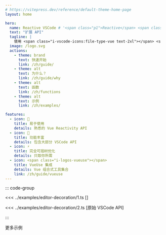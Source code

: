 ```yaml
---
# https://vitepress.dev/reference/default-theme-home-page
layout: home

hero:
  name: Reactive VSCode # '<span class="p1">Reactive</span> <span class="p2">VSCode</span>'
  text: "扩展 API"
  tagline: |
    使用 <span class="i-vscode-icons:file-type-vue text-2xl"></span> <span class="text-reactive">Composition</span> API 开发 <span class="i-vscode-icons:file-type-vscode text-2xl"></span> <span class="text-vscode">扩展</span>
  image: /logo.svg
  actions:
    - theme: brand
      text: 快速开始
      link: /zh/guide/
    - theme: alt
      text: 为什么？
      link: /zh/guide/why
    - theme: alt
      text: 函数
      link: /zh/functions
    - theme: alt
      text: 示例
      link: /zh/examples/

features:
  - icon: 🚀
    title: 易于使用
    details: 熟悉的 Vue Reactivity API
  - icon: 🦾
    title: 功能丰富
    details: 包含大部分 VSCode API
  - icon: ⚡
    title: 完全可摇树优化
    details: 只取你所需
  - icon: <span class="i-logos-vueuse"></span>
    title: VueUse 集成
    details: Vue 组合式工具集合
    link: /zh/guide/vueuse
---
```


<script setup>
import { withBase } from 'vitepress'
</script>

<div class="relative min-h-220">

::: code-group

<<< ../examples/editor-decoration/1.ts [<ReactiveVscode2 />]

<<< ../examples/editor-decoration/2.ts [原始 VSCode API]

:::

<div class="absolute top-4 text-sm right-6 op-80 hidden sm:block">
<a :href="withBase('zh/examples/index.html')" style="text-decoration: none">
<span class="i-carbon-launch mb-.5"></span> 更多示例
</a>
</div>

</div>
